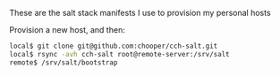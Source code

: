 These are the salt stack manifests I use to provision my personal hosts

Provision a new host, and then:

```bash
local$ git clone git@github.com:chooper/cch-salt.git
local$ rsync -avh cch-salt root@remote-server:/srv/salt
remote$ /srv/salt/bootstrap
```

